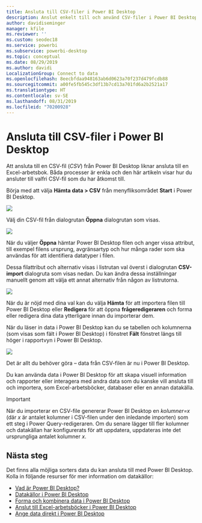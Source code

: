 ```yaml
---
title: Ansluta till CSV-filer i Power BI Desktop
description: Anslut enkelt till och använd CSV-filer i Power BI Desktop
author: davidiseminger
manager: kfile
ms.reviewer: ''
ms.custom: seodec18
ms.service: powerbi
ms.subservice: powerbi-desktop
ms.topic: conceptual
ms.date: 08/29/2019
ms.author: davidi
LocalizationGroup: Connect to data
ms.openlocfilehash: 8eecbfdaa948163ab6d0623a70f237d479fcdb88
ms.sourcegitcommit: a00fe5fb545c3df13b7cd13a701fd6a2b2521a17
ms.translationtype: HT
ms.contentlocale: sv-SE
ms.lasthandoff: 08/31/2019
ms.locfileid: "70200928"
---
```

# <a name="connect-to-csv-files-in-power-bi-desktop"></a>Ansluta till CSV-filer i Power BI Desktop
Att ansluta till en CSV-fil (*CSV*) från Power BI Desktop liknar ansluta till en Excel-arbetsbok. Båda processer är enkla och den här artikeln visar hur du ansluter till valfri CSV-fil som du har åtkomst till.

Börja med att välja **Hämta data > CSV** från menyfliksområdet **Start** i Power BI Desktop.

![](media/desktop-connect-csv/connect-to-csv_1.png)

Välj din CSV-fil från dialogrutan **Öppna** dialogrutan som visas.

![](media/desktop-connect-csv/connect-to-csv_2.png)

När du väljer **Öppna** hämtar Power BI Desktop filen och anger vissa attribut, till exempel filens ursprung, avgränsartyp och hur många rader som ska användas för att identifiera datatyper i filen.

Dessa filattribut och alternativ visas i listrutan val överst i dialogrutan **CSV-import** dialogruta som visas nedan. Du kan ändra dessa inställningar manuellt genom att välja ett annat alternativ från någon av listrutorna.

![](media/desktop-connect-csv/connect-to-csv_3.png)

När du är nöjd med dina val kan du välja **Hämta** för att importera filen till Power BI Desktop eller **Redigera** för att öppna **frågeredigeraren** och forma eller redigera dina data ytterligare innan du importerar dem.

När du läser in data i Power BI Desktop kan du se tabellen och kolumnerna (som visas som fält i Power BI Desktop) i fönstret **Fält** fönstret längs till höger i rapportvyn i Power BI Desktop.

![](media/desktop-connect-csv/connect-to-csv_4.png)

Det är allt du behöver göra – data från CSV-filen är nu i Power BI Desktop.

Du kan använda data i Power BI Desktop för att skapa visuell information och rapporter eller interagera med andra data som du kanske vill ansluta till och importera, som Excel-arbetsböcker, databaser eller en annan datakälla.

> [!IMPORTANT]
> När du importerar en CSV-file genererar Power BI Desktop en *kolumner=x* (där *x* är antalet kolumner i CSV-filen under den inledande importen) som ett steg i Power Query-redigeraren. Om du senare lägger till fler kolumner och datakällan har konfigurerats för att uppdatera, uppdateras inte det ursprungliga antalet kolumner *x*. 


## <a name="next-steps"></a>Nästa steg
Det finns alla möjliga sorters data du kan ansluta till med Power BI Desktop. Kolla in följande resurser för mer information om datakällor:

* [Vad är Power BI Desktop?](desktop-what-is-desktop.md)
* [Datakällor i Power BI Desktop](desktop-data-sources.md)
* [Forma och kombinera data i Power BI Desktop](desktop-shape-and-combine-data.md)
* [Anslut till Excel-arbetsböcker i Power BI Desktop](desktop-connect-excel.md)   
* [Ange data direkt i Power BI Desktop](desktop-enter-data-directly-into-desktop.md)   

